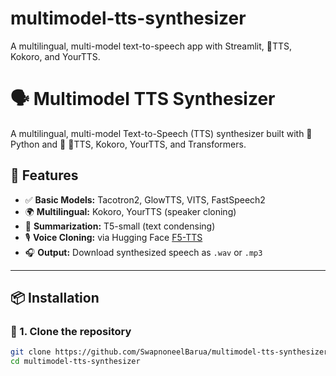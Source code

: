 # multimodel-tts-synthesizer
A multilingual, multi-model text-to-speech app with Streamlit, 🐸TTS, Kokoro, and YourTTS.
# 🗣️ Multimodel TTS Synthesizer

A multilingual, multi-model Text-to-Speech (TTS) synthesizer built with 🐍 Python and 🧠 🐸TTS, Kokoro, YourTTS, and Transformers.

## 🎯 Features

- ✅ **Basic Models:** Tacotron2, GlowTTS, VITS, FastSpeech2
- 🌍 **Multilingual:** Kokoro, YourTTS (speaker cloning)
- 📄 **Summarization:** T5-small (text condensing)
- 🎙️ **Voice Cloning:** via Hugging Face [F5-TTS](https://huggingface.co/spaces/mrfakename/E2-F5-TTS)
- 🎧 **Output:** Download synthesized speech as `.wav` or `.mp3`

---

## 📦 Installation

### 🔧 1. Clone the repository

```bash
git clone https://github.com/SwapnoneelBarua/multimodel-tts-synthesizer
cd multimodel-tts-synthesizer
